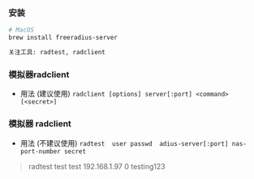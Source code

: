 ### 安装
``` bash
# MacOS
brew install freeradius-server

关注工具: radtest, radclient
```

### 模拟器radclient 
- 用法 (建议使用)
`radclient [options] server[:port] <command> [<secret>]`


### 模拟器 radclient
- 用法 (不建议使用)
`radtest  user passwd  adius-server[:port] nas-port-number secret`
> radtest  test  test  192.168.1.97  0  testing123
